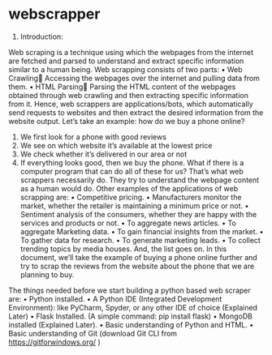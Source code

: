 # webscrapper

1.	Introduction:

Web scraping is a technique using which the webpages from the internet are fetched and parsed to understand and extract specific information similar to a human being. Web scrapping consists of two parts:
•	Web Crawling Accessing the webpages over the internet and pulling data from them.
•	HTML Parsing Parsing the HTML content of the webpages obtained through web crawling and then extracting specific information from it.
Hence, web scrappers are applications/bots, which automatically send requests to websites and then extract the desired information from the website output.
Let’s take an example: 
how do we buy a phone online?
1.	We first look for a phone with good reviews
2.	We see on which website it’s available at the lowest price
3.	We check whether it’s  delivered in our area or not
4.	If everything looks good, then we buy the phone.
What if there is a computer program that can do all of these for us? That’s what web scrappers necessarily do. They try to understand the webpage content as a human would do.
Other examples of the applications of web scrapping are:
•	Competitive pricing.
•	Manufacturers monitor the market, whether the retailer is maintaining a minimum price or not.
•	Sentiment analysis of the consumers, whether they are happy with the services and products or not.
•	To aggregate news articles.
•	To aggregate Marketing data.
•	To gain financial insights from the market.
•	To gather data for research.
•	To generate marketing leads.
•	To collect trending topics by media houses.
And, the list goes on. 
In this document, we’ll take the example of buying a phone online further and try to scrap the reviews from the website about the phone that we are planning to buy.


The things needed before we start building a python based web scraper are:
•	Python installed.
•	A Python IDE (Integrated Development Environment): like PyCharm, Spyder, or any other IDE of choice (Explained Later)
•	Flask Installed. (A simple command: pip install flask)
•	MongoDB installed (Explained Later).
•	Basic understanding of Python and HTML.
•	Basic understanding of Git (download Git CLI from https://gitforwindows.org/ )





